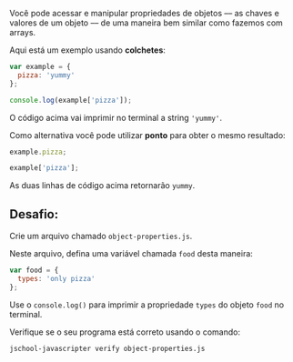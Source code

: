 Você pode acessar e manipular propriedades de objetos –– as chaves e valores de um objeto –– de uma maneira bem similar como fazemos com arrays.

Aqui está um exemplo usando **colchetes**:

```js
var example = {
  pizza: 'yummy'
};

console.log(example['pizza']);
```

O código acima vai imprimir no terminal a string `'yummy'`.

Como alternativa você pode utilizar **ponto** para obter o mesmo resultado:

```js
example.pizza;

example['pizza'];
```

As duas linhas de código acima retornarão `yummy`.

## Desafio:

Crie um arquivo chamado `object-properties.js`.

Neste arquivo, defina uma variável chamada `food` desta maneira:

```js
var food = {
  types: 'only pizza'
};
```

Use o `console.log()` para imprimir a propriedade `types` do objeto `food` no terminal.

Verifique se o seu programa está correto usando o comando:

```bash
jschool-javascripter verify object-properties.js
```
